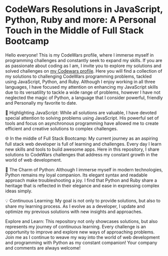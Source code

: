 # CodeWars Resolutions in JavaScript, Python, Ruby and more: A Personal Touch in the Middle of Full Stack Bootcamp

Hello everyone! This is my CodeWars profile, where I immerse myself in programming challenges and constantly seek to expand my skills. If you are as passionate about coding as I am, I invite you to explore my solutions and solved challenges on [my Codewars profile](https://www.codewars.com/users/yull23). Here you will find a collection of my solutions to challenging CodeWars programming problems, tackled using JavaScript, Python, and Ruby.
Although I enjoy working in all three languages, I have focused my attention on enhancing my JavaScript skills due to its versatility to tackle a wide range of problems, however I have not neglected the magic of Python, a language that I consider powerful, friendly and Personally my favorite to date.

🚀 Highlighting JavaScript: While all solutions are valuable, I have devoted special attention to solving problems using JavaScript. His powerful set of tools and focus on asynchronous programming have allowed me to create efficient and creative solutions to complex challenges.

🌐 In the middle of Full Stack Bootcamp: My current journey as an aspiring full stack web developer is full of learning and challenges. Every day I learn new skills and tools to build awesome apps. Here in this repository, I share solutions to CodeWars challenges that address my constant growth in the world of web development.

🐍 The Charm of Python: Although I immerse myself in modern technologies, Python remains my loyal companion. Its elegant syntax and readable approach make troubleshooting a joy. I find that Python and Ruby share a heritage that is reflected in their elegance and ease in expressing complex ideas simply.

💡 Continuous Learning: My goal is not only to provide solutions, but also to share my learning process. As I evolve as a developer, I update and optimize my previous solutions with new insights and approaches.

Explore and Learn: This repository not only showcases solutions, but also represents my journey of continuous learning. Every challenge is an opportunity to improve and explore new ways of approaching problems. Join me as I continue to weave my way into the world of web development and programming with Python as my constant companion! Your company and comments are always welcome!
